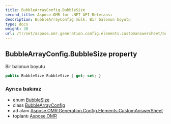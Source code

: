 ```yaml
---
title: BubbleArrayConfig.BubbleSize
second_title: Aspose.OMR for .NET API Referansı
description: BubbleArrayConfig mülk. Bir balonun boyutu
type: docs
weight: 30
url: /tr/net/aspose.omr.generation.config.elements.customanswersheet/bubblearrayconfig/bubblesize/
---
```

## BubbleArrayConfig.BubbleSize property

Bir balonun boyutu

```csharp
public BubbleSize BubbleSize { get; set; }
```

### Ayrıca bakınız

* enum [BubbleSize](../../../aspose.omr.generation/bubblesize/)
* class [BubbleArrayConfig](../)
* ad alanı [Aspose.OMR.Generation.Config.Elements.CustomAnswerSheet](../../bubblearrayconfig/)
* toplantı [Aspose.OMR](../../../)


